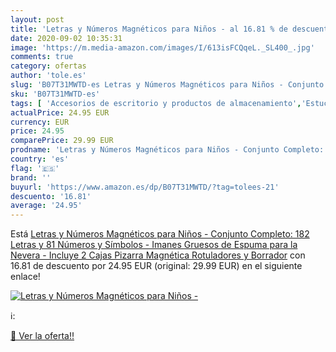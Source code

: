 ```yaml
---
layout: post
title: 'Letras y Números Magnéticos para Niños - al 16.81 % de descuento'
date: 2020-09-02 10:35:31
image: 'https://m.media-amazon.com/images/I/613isFCQqeL._SL400_.jpg'
comments: true
category: ofertas
author: 'tole.es'
slug: 'B07T31MWTD-es Letras y Números Magnéticos para Niños - Conjunto...'
sku: 'B07T31MWTD-es'
tags: [ 'Accesorios de escritorio y productos de almacenamiento','Estuches escolares','Herramientas de mano para jardinería','Jardinería','Jardín','Material de oficina','Materiales, organizadores y dispensadores de escritorio','Oficina y papelería','Tijeras de podar para jardinería','rotuladores', ]
actualPrice: 24.95 EUR
currency: EUR
price: 24.95
comparePrice: 29.99 EUR
prodname: 'Letras y Números Magnéticos para Niños - Conjunto Completo: 182 Letras y 81 Números y Símbolos - Imanes Gruesos de Espuma para la Nevera - Incluye 2 Cajas  Pizarra Magnética  Rotuladores y Borrador'
country: 'es'
flag: '🇪🇸'
brand: ''
buyurl: 'https://www.amazon.es/dp/B07T31MWTD/?tag=tolees-21'
descuento: '16.81'
average: '24.95'
---
```


Está [Letras y Números Magnéticos para Niños - Conjunto Completo: 182 Letras y 81 Números y Símbolos - Imanes Gruesos de Espuma para la Nevera - Incluye 2 Cajas  Pizarra Magnética  Rotuladores y Borrador](https://www.amazon.es/dp/B07T31MWTD/?tag=tolees-21) con 16.81 de descuento por 24.95 EUR (original: 29.99 EUR) en el siguiente enlace!

[![Letras y Números Magnéticos para Niños -](https://m.media-amazon.com/images/I/613isFCQqeL._SL400_.jpg)](https://www.amazon.es/dp/B07T31MWTD/?tag=tolees-21)

ℹ️:


[🛒 Ver la oferta!!](https://www.amazon.es/dp/B07T31MWTD/?tag=tolees-21)
